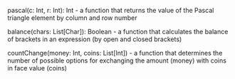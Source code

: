 pascal(c: Int, r: Int): Int - a function that returns the value of the Pascal triangle element by column and row number

balance(chars: List[Char]): Boolean - a function that calculates the balance of brackets in an expression (by open and closed brackets)

countChange(money: Int, coins: List[Int]) - a function that determines the number of possible options for exchanging the amount (money) with coins in face value (coins)

